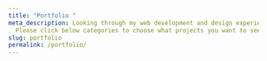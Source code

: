 ```yaml
---
title: "Portfolio "
meta_description: Looking through my web development and design experiences.
  Please click below categories to choose what projects you want to see.
slug: portfolio
permalink: /portfolio/
---
```

